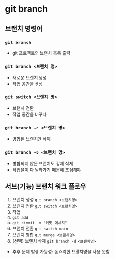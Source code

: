 # git branch

## 브랜치 명령어

### `git branch`

- git 프로젝트의 브랜치 목록 출력

### `git branch <브랜치 명>`

- 새로운 브랜치 생성
- 작업 공간을 생성

### `git switch <브랜치 명>`

- 브랜치 전환
- 작업 공간을 바꾸다

### `git branch -d <브랜치 명>`

- 병합된 브랜치만 삭제

### `git branch -D <브랜치 명>`

- 병합되지 않은 프랜치도 강제 삭제
- 작업물이 다 날라가기 때문에 조심해야

## 서브(기능) 브랜치 워크 플로우

1. 브랜치 생성 `git branch <브랜치명>`
2. 브랜치 전환 `git switch <브랜치명>`
3. 작업
4. `git add`
5. `git cimmit -m "커밋 메세지"`
6. 브랜치 전환 `git switch main`
7. 브랜치 병합 `git merge <브랜치명>`
8. (선택) 브랜치 삭제 `git branch -d <브랜치명>`

- 추후 문제 발생 가능성: 동ㅇ리한 브랜치명을 사용 못함
